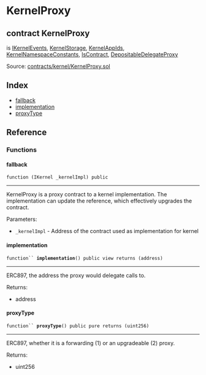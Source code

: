 # KernelProxy

## contract KernelProxy

is [IKernelEvents,](ikernelevents.md) [KernelStorage,](kernelstorage.md) [KernelAppIds](kernelappids.md), [KernelNamespaceConstants](kernelnamespaceconstants.md), [IsContract](../common/iscontract.md), [DepositableDelegateProxy](../common/depositabledelegateproxy.md)

Source: [contracts/kernel/KernelProxy.sol](https://github.com/aragon/aragonOS/blob/v4.4.0/contracts/kernel/KernelProxy.sol)

## Index

* [fallback](kernelproxy.md#fallback)
* [implementation](kernelproxy.md#implementation)
* [proxyType](kernelproxy.md#proxytype)

## Reference

### Functions

#### **fallback** <a href="#fallback" id="fallback"></a>

`function (IKernel _kernelImpl) public`

***

KernelProxy is a proxy contract to a kernel implementation. The implementation can update the reference, which effectively upgrades the contract.

Parameters:

* `_kernelImpl` - Address of the contract used as implementation for kernel

#### **implementation** <a href="#implementation" id="implementation"></a>

`function`` `**`implementation`**`() public view returns (address)`

***

ERC897, the address the proxy would delegate calls to.

Returns:

* address

#### **proxyType** <a href="#proxytype" id="proxytype"></a>

`function`` `**`proxyType`**`() public pure returns (uint256)`

***

ERC897, whether it is a forwarding (1) or an upgradeable (2) proxy.

Returns:

* uint256
